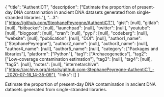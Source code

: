 {
  "title": "AuthentiCT",
  "description": ["Estimate the proportion of present-day DNA contamination in ancient DNA datasets generated from single-stranded libraries."],
  "...3": ["https://github.com/StephanePeyregne/AuthentiCT"],
  "gist": [null],
  "gitlab": [null],
  "bitbucket": [null],
  "launchpad": [null],
  "twitter": [null],
  "youtube": [null],
  "blogpost": [null],
  "cran": [null],
  "pypi": [null],
  "codeberg": [null],
  "website": [null],
  "publication": [null],
  "DOI": [null],
  "author1_name": ["StephanePeyregne"],
  "author2_name": [null],
  "author3_name": [null],
  "author4_name": [null],
  "author5_name": [null],
  "category": ["Packages and libraries"],
  "platform": ["Python"],
  "tag1": ["Archaeogenetics"],
  "tag2": ["Low-coverage contamination estimation"],
  "tag3": [null],
  "tag4": [null],
  "tag5": [null],
  "notes": [null],
  "internetarchive": ["https://archive.org/details/github.com-StephanePeyregne-AuthentiCT_-_2020-07-16_14-35-09"],
  "links": []
}

<!-- Generated by csv2md.R – do not edit by hand -->

Estimate the proportion of present-day DNA contamination in ancient DNA datasets generated from single-stranded libraries.